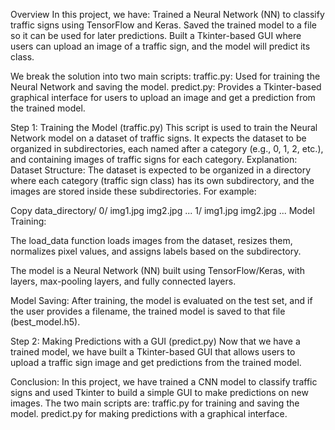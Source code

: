Overview
In this project, we have:
Trained a  Neural Network (NN) to classify traffic signs using TensorFlow and Keras.
Saved the trained model to a file so it can be used for later predictions.
Built a Tkinter-based GUI where users can upload an image of a traffic sign, and the model will predict its class.

We break the solution into two main scripts:
traffic.py: Used for training the Neural Network and saving the model.
predict.py: Provides a Tkinter-based graphical interface for users to upload an image and get a prediction from the trained model.

Step 1: Training the Model (traffic.py)
This script is used to train the Neural Network model on a dataset of traffic signs. It expects the dataset to be organized in subdirectories, each named after a category (e.g., 0, 1, 2, etc.), and containing images of traffic signs for each category.
Explanation:
Dataset Structure: The dataset is expected to be organized in a directory where each category (traffic sign class) has its own subdirectory, and the images are stored inside these subdirectories. For example:

Copy
data_directory/
    0/
        img1.jpg
        img2.jpg
        ...
    1/
        img1.jpg
        img2.jpg
        ...
Model Training:

The load_data function loads images from the dataset, resizes them, normalizes pixel values, and assigns labels based on the subdirectory.

The model is a Neural Network (NN) built using TensorFlow/Keras, with layers, max-pooling layers, and fully connected layers.

Model Saving: After training, the model is evaluated on the test set, and if the user provides a filename, the trained model is saved to that file (best_model.h5).

Step 2: Making Predictions with a GUI (predict.py)
Now that we have a trained model, we have built a Tkinter-based GUI that allows users to upload a traffic sign image and get predictions from the trained model.

Conclusion:
In this project, we have trained a CNN model to classify traffic signs and used Tkinter to build a simple GUI to make predictions on new images. The two main scripts are:
traffic.py for training and saving the model.
predict.py for making predictions with a graphical interface.